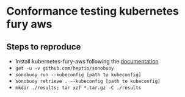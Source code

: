 # Conformance testing kubernetes fury aws

## Steps to reproduce

- Install kubernetes-fury-aws following the [documentation](https://github.com/sighupio/fury-kubernetes-aws/blob/master/README.md)
- `get -u -v github.com/heptio/sonobuoy`
- `sonobuoy run --kubeconfig [path to kubeconfig]`
- `sonobuoy retrieve . --kubeconfig [path to kubeconfig]`
- `mkdir ./results; tar xzf *.tar.gz -C ./results`
